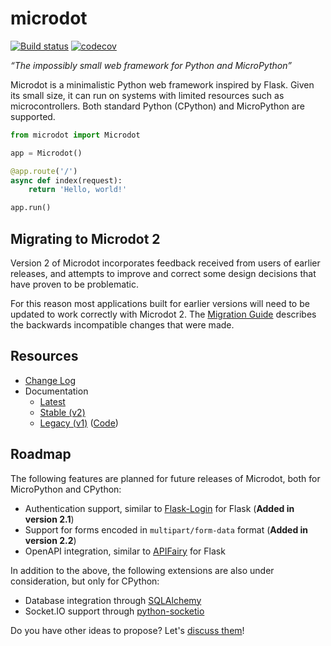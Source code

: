 # microdot
[![Build status](https://github.com/miguelgrinberg/microdot/workflows/build/badge.svg)](https://github.com/miguelgrinberg/microdot/actions) [![codecov](https://codecov.io/gh/miguelgrinberg/microdot/branch/main/graph/badge.svg)](https://codecov.io/gh/miguelgrinberg/microdot)

*“The impossibly small web framework for Python and MicroPython”*

Microdot is a minimalistic Python web framework inspired by Flask. Given its
small size, it can run on systems with limited resources such as
microcontrollers. Both standard Python (CPython) and MicroPython are supported.

```python
from microdot import Microdot

app = Microdot()

@app.route('/')
async def index(request):
    return 'Hello, world!'

app.run()
```

## Migrating to Microdot 2

Version 2 of Microdot incorporates feedback received from users of earlier
releases, and attempts to improve and correct some design decisions that have
proven to be problematic.

For this reason most applications built for earlier versions will need to be
updated to work correctly with Microdot 2. The
[Migration Guide](https://microdot.readthedocs.io/en/stable/migrating.html)
describes the backwards incompatible changes that were made.

## Resources

- [Change Log](https://github.com/miguelgrinberg/microdot/blob/main/CHANGES.md)
- Documentation
    - [Latest](https://microdot.readthedocs.io/en/latest/)
    - [Stable (v2)](https://microdot.readthedocs.io/en/stable/)
    - [Legacy (v1)](https://microdot.readthedocs.io/en/v1/) ([Code](https://github.com/miguelgrinberg/microdot/tree/v1))

## Roadmap

The following features are planned for future releases of Microdot, both for
MicroPython and CPython:

- Authentication support, similar to [Flask-Login](https://github.com/maxcountryman/flask-login) for Flask (**Added in version 2.1**)
- Support for forms encoded in `multipart/form-data` format (**Added in version 2.2**)
- OpenAPI integration, similar to [APIFairy](https://github.com/miguelgrinberg/apifairy) for Flask

In addition to the above, the following extensions are also under consideration,
but only for CPython:

- Database integration through [SQLAlchemy](https://github.com/sqlalchemy/sqlalchemy)
- Socket.IO support through [python-socketio](https://github.com/miguelgrinberg/python-socketio)

Do you have other ideas to propose? Let's [discuss them](https://github.com/:miguelgrinberg/microdot/discussions/new?category=ideas)!
